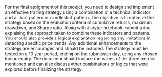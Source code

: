 For the final assignment of this proejct, you need to design and implement an effective trading strategy using a combination of a technical indicator and a chart pattern or candlestick pattern. The objective is to optimize the strategy based on the evaluation criteria of cumulative returns, maximum drawdown, and Sharpe ratio. Along with Jupyter notebook, submit a doc explaining the approach taken to combine these indicators and patterns. You should also provide a logical explanation regarding any limitations in detecting specific price trends. Any additional enhancements to the strategy are encouraged and should be included. The strategy must be tested on a 10 year period, ending on the submission day, using any chosen Indian equity. The document should include the values of the three metrics mentioned and can also discuss other combinations or logics that were explored before finalizing the strategy.